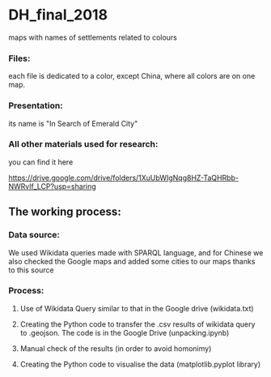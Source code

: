 # DH_final_2018
maps with names of settlements related to colours

### Files:

each file is dedicated to a color, except China, where all colors are on one map.

### Presentation:

its name is "In Search of Emerald City"

### All other materials used for research:

you can find it here

https://drive.google.com/drive/folders/1XuUbWIgNqg8HZ-TaQHRbb-NWRvlf_LCP?usp=sharing

## The working process:

### Data source:

We used Wikidata queries made with SPARQL language, and for Chinese we also checked the Google maps and added some cities to our maps thanks to this source

### Process: 

1. Use of Wikidata Query similar to that in the Google drive (wikidata.txt)

2. Creating the Python code to transfer the .csv results of wikidata query to .geojson. The code is in the Google Drive (unpacking.ipynb)

3. Manual check of the results (in order to avoid homonimy)

4. Creating the Python code to visualise the  data (matplotlib.pyplot library)
